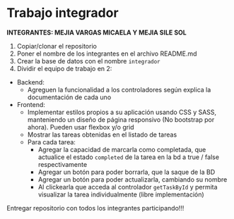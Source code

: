 # Trabajo integrador

**INTEGRANTES: MEJIA VARGAS MICAELA Y MEJIA SILE SOL**

1. Copiar/clonar el repositorio
2. Poner el nombre de los integrantes en el archivo README.md
3. Crear la base de datos con el nombre `integrador`
4. Dividir el equipo de trabajo en 2:
- Backend:
  - Agreguen la funcionalidad a los controladores según explica la documentación de cada uno
- Frontend:
  - Implementar estilos propios a su aplicación usando CSS y SASS, manteniendo un diseño de página responsivo (No bootstrap por ahora). Pueden usar flexbox y/o grid
  - Mostrar las tareas obtenidas en el listado de tareas
  - Para cada tarea:
    - Agregar la capacidad de marcarla como completada, que actualice el estado `completed` de la tarea en la bd a true / false respectivamente
    - Agregar un botón para poder borrarla, que la saque de la BD
    - Agregar un botón para poder actualizarla, cambiando su nombre
    - Al clickearla que acceda al controlador `getTaskById` y permita visualizar la tarea individualmente (libre implementación)

Entregar repositorio con todos los integrantes participando!!!
